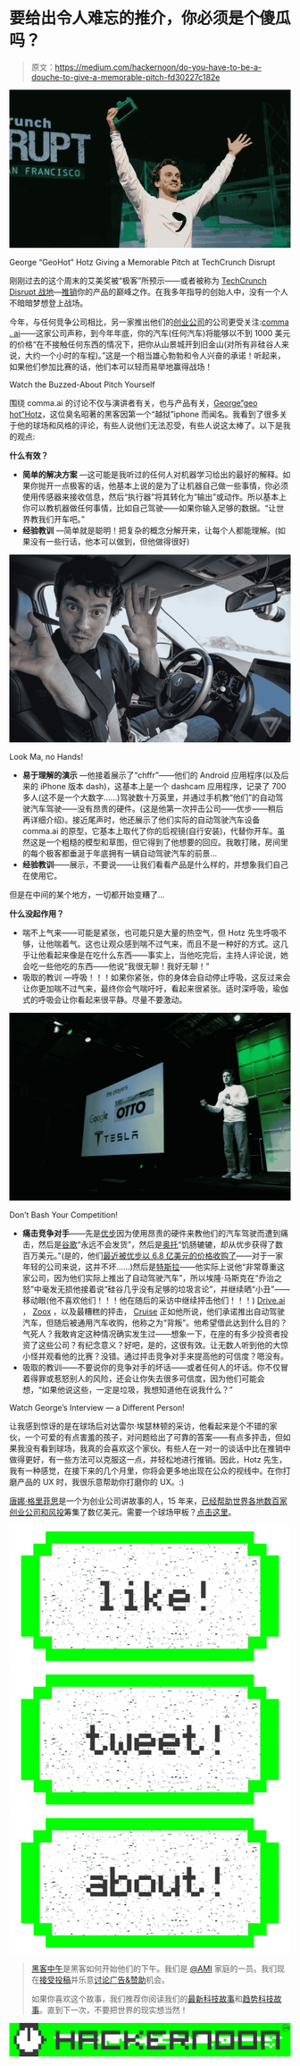 # 要给出令人难忘的推介，你必须是个傻瓜吗？

> 原文：<https://medium.com/hackernoon/do-you-have-to-be-a-douche-to-give-a-memorable-pitch-fd30227c182e>

![](img/37189cc03d2f8711e868b4444e988cd6.png)

George “GeoHot” Hotz Giving a Memorable Pitch at TechCrunch Disrupt

刚刚过去的这个周末的艾美奖被“极客”所预示——或者被称为 [TechCrunch Disrupt 战地](https://techcrunch.com/event-info/disrupt-sf-2016/)—[推销](https://hackernoon.com/tagged/pitch)你的产品的巅峰之作。在我多年指导的创始人中，没有一个人不暗暗梦想登上战场。

今年，与任何竞争公司相比，另一家推出他们的[创业公司](https://hackernoon.com/tagged/startup)的公司更受关注:[comma . ai](http://comma.ai/)——这家公司声称，到今年年底，你的汽车(任何汽车)将能够以不到 1000 美元的价格“在不接触任何东西的情况下，把你从山景城开到旧金山(对所有非硅谷人来说，大约一个小时的车程)。”这是一个相当雄心勃勃和令人兴奋的承诺！听起来，如果他们参加比赛的话，他们本可以轻而易举地赢得战场！

Watch the Buzzed-About Pitch Yourself

围绕 comma.ai 的讨论不仅与演讲者有关，也与产品有关，[George“geo hot”Hotz](https://twitter.com/geohotus)，这位臭名昭著的黑客因第一个“越狱”iphone 而闻名。我看到了很多关于他的球场和风格的评论，有些人说他们无法忍受，有些人说这太棒了。以下是我的观点:

**什么有效？**

*   **简单的解决方案** —这可能是我听过的任何人对机器学习给出的最好的解释。如果你抛开一点极客的话，他基本上说的是为了让机器自己做一些事情，你必须使用传感器来接收信息，然后“执行器”将其转化为“输出”或动作。所以基本上你可以教机器做任何事情，比如自己驾驶——如果你输入足够的数据。“让世界教我们开车吧。”
*   **经验教训** —简单就是聪明！把复杂的概念分解开来，让每个人都能理解。(如果没有一些行话，他本可以做到，但他做得很好)

![](img/c38c9494a3586c68e477c8958cd08573.png)

Look Ma, no Hands!

*   **易于理解的演示** —他接着展示了“chffr”——他们的 Android 应用程序(以及后来的 iPhone 版本 dash)，这基本上是一个 dashcam 应用程序，记录了 700 多人(这不是一个大数字……)驾驶数十万英里，并通过手机教“他们”的自动驾驶汽车驾驶——没有昂贵的硬件。(这是他第一次抨击公司——优步——稍后再详细介绍)。接近尾声时，他还展示了他们实际的自动驾驶汽车设备 comma.ai 的原型，它基本上取代了你的后视镜(自行安装)，代替你开车。虽然这是一个粗糙的模型和草图，但它得到了他想要的回应。我敢打赌，房间里的每个极客都垂涎于年底拥有一辆自动驾驶汽车的前景…
*   **经验教训**——展示，不要说——让我们看看产品是什么样的，并想象我们自己在使用它。

但是在中间的某个地方，一切都开始变糟了…

**什么没起作用？**

*   喘不上气来——可能是紧张，也可能只是大量的热空气，但 Hotz 先生呼吸不够，让他喘着气。这也让观众感到喘不过气来，而且不是一种好的方式。这几乎让他看起来像是在吃什么东西——事实上，当他吃完后，主持人评论说，她会吃一些他吃的东西——他说“我很无聊！我好无聊！”
*   吸取的教训 —呼吸！！！如果你紧张，你的身体会自动停止呼吸，这反过来会让你更加喘不过气来，最终你会气喘吁吁，看起来很紧张。适时深呼吸，瑜伽式的呼吸会让你看起来很平静。尽量不要激动。

![](img/fbf9ba6588143998f3c584c2618c72aa.png)

Don’t Bash Your Competition!

*   **痛击竞争对手**——先是[优步](https://www.uber.com/)因为使用昂贵的硬件来教他们的汽车驾驶而遭到痛击，然后是[谷歌](https://www.google.com/)“永远不会发货”，然后是[奥托](https://www.ottomotors.com/)“饥肠辘辘，却从优步获得了数百万美元。”(是的，他们[最近被优步以 6.8 亿美元的价格收购了](https://techcrunch.com/2016/08/18/uber-acquires-otto-to-lead-ubers-self-driving-car-effort-report-says/)——对于一家年轻的公司来说，这并不坏……)然后是[特斯拉](https://www.tesla.com/)——他实际上说他“非常尊重这家公司，因为他们实际上推出了自动驾驶汽车”，所以埃隆·马斯克在“乔治之怒”中毫发无损他接着说“硅谷几乎没有足够的垃圾言论”，并继续晒“小丑”——移动眼(他不喜欢他们！！！他在随后的采访中继续抨击他们！！！) [Drive.ai](http://www.drive.ai/) ， [Zoox](http://www.zoox.co.uk/) ，以及最糟糕的抨击， [Cruise](https://www.crunchbase.com/organization/cruise) 正如他所说，他们承诺推出自动驾驶汽车，但随后被通用汽车收购，他称之为“背叛”。他希望借此达到什么目的？气死人？我敢肯定这种情况确实发生过——想象一下，在座的有多少投资者投资了这些公司？有纪念意义？好吧，是的，这很有效。让无数人听到他的大惊小怪并观看他的比赛？没错。通过抨击竞争对手来提高他的可信度？嗯没有。
*   吸取的教训——不要说你的竞争对手的坏话——或者任何人的坏话。你不仅冒着得罪或惹怒别人的风险，还会让你失去很多可信度，因为他们可能会想，“如果他说这些，一定是垃圾，我想知道他在说我什么？”

Watch George’s Interview — a Different Person!

让我感到惊讶的是在球场后对达雷尔·埃瑟林顿的采访，他看起来是个不错的家伙，一个可爱的有点害羞的孩子，对问题给出了可靠的答案——有点多抨击，但如果我没有看到球场，我真的会喜欢这个家伙。有些人在一对一的谈话中比在推销中做得更好，有一些方法可以克服这一点，并轻松地进行推销。因此，Hotz 先生，我有一种感觉，在接下来的几个月里，你将会更多地出现在公众的视线中。在你打磨产品的 UX 时，我很乐意帮助你打磨你的 UX。:)

[唐娜·格里菲思](http://www.donnagriffit.com)是一个为创业公司讲故事的人，15 年来，[已经帮助世界各地数百家创业公司和风投](https://donnagriffit.com/testimonial/)筹集了数亿美元。需要一个球场甲板？[点击这里](https://donnagriffit.com/services/investor-pitch-deck/)。

[![](img/50ef4044ecd4e250b5d50f368b775d38.png)](http://bit.ly/HackernoonFB)[![](img/979d9a46439d5aebbdcdca574e21dc81.png)](https://goo.gl/k7XYbx)[![](img/2930ba6bd2c12218fdbbf7e02c8746ff.png)](https://goo.gl/4ofytp)

> [黑客中午](http://bit.ly/Hackernoon)是黑客如何开始他们的下午。我们是 [@AMI](http://bit.ly/atAMIatAMI) 家庭的一员。我们现在[接受投稿](http://bit.ly/hackernoonsubmission)并乐意[讨论广告&赞助](mailto:partners@amipublications.com)机会。
> 
> 如果你喜欢这个故事，我们推荐你阅读我们的[最新科技故事](http://bit.ly/hackernoonlatestt)和[趋势科技故事](https://hackernoon.com/trending)。直到下一次，不要把世界的现实想当然！

[![](img/be0ca55ba73a573dce11effb2ee80d56.png)](https://goo.gl/Ahtev1)